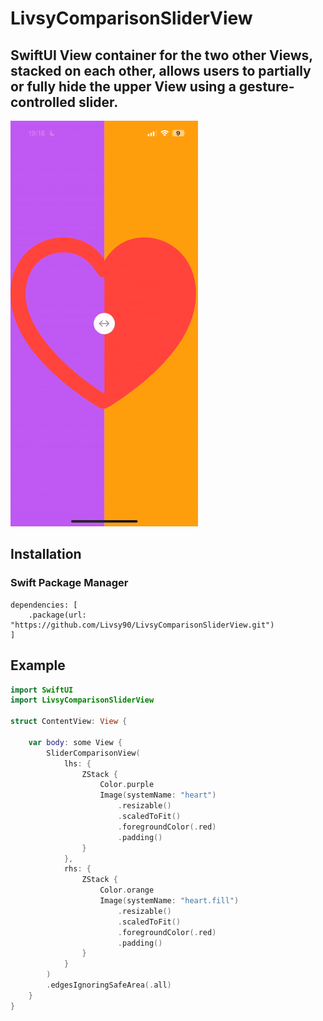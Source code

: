 # LivsyComparisonSliderView

## SwiftUI View container for the two other Views, stacked on each other, allows users to partially or fully hide the upper View using a gesture-controlled slider.

<img src="https://github.com/Livsy90/LivsyComparisonSliderView/blob/main/LivsyComparisonViewDemo.gif" width ="300">

## Installation

### Swift Package Manager

```
dependencies: [
    .package(url: "https://github.com/Livsy90/LivsyComparisonSliderView.git")
]
```
## Example

```swift
import SwiftUI
import LivsyComparisonSliderView

struct ContentView: View {
    
    var body: some View {
        SliderComparisonView(
            lhs: {
                ZStack {
                    Color.purple
                    Image(systemName: "heart")
                        .resizable()
                        .scaledToFit()
                        .foregroundColor(.red)
                        .padding()
                }
            },
            rhs: {
                ZStack {
                    Color.orange
                    Image(systemName: "heart.fill")
                        .resizable()
                        .scaledToFit()
                        .foregroundColor(.red)
                        .padding()
                }
            }
        )
        .edgesIgnoringSafeArea(.all)
    }
}
```
